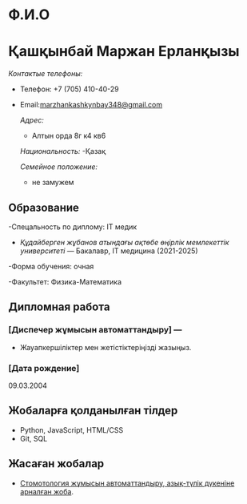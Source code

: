 # Ф.И.О
# Қашқынбай Маржан Ерланқызы

*Контактые телефоны:*
- Телефон: +7 (705) 410-40-29
- Email:marzhankashkynbay348@gmail.com


  *Адрес:*
  - Алтын орда 8г к4 кв6

 
  *Национальность:*
  -Қазақ


   *Семейное положение:*
  - не замужем 


## Образование
-Спецальность по диплому: IT медик
- *Құдайберген жұбанов атындағы ақтөбе өңірлік мемлекеттік университеті* — Бакалавр, IT медицина (2021-2025)
  
-Форма обучения: очная

-Факультет: Физика-Математика

## Дипломная работа 
### [Диспечер жұмысын автоматтандыру] — 
- Жауапкершіліктер мен жетістіктеріңізді жазыңыз.

### [Дата рождение] 
09.03.2004

## Жобаларға қолданылған тілдер
- Python, JavaScript, HTML/CSS
- Git, SQL

## Жасаған жобалар
- [Стомотология жұмысын автоматтандыру, азық-түлік дүкеніне арналған жоба](сілтеме).
